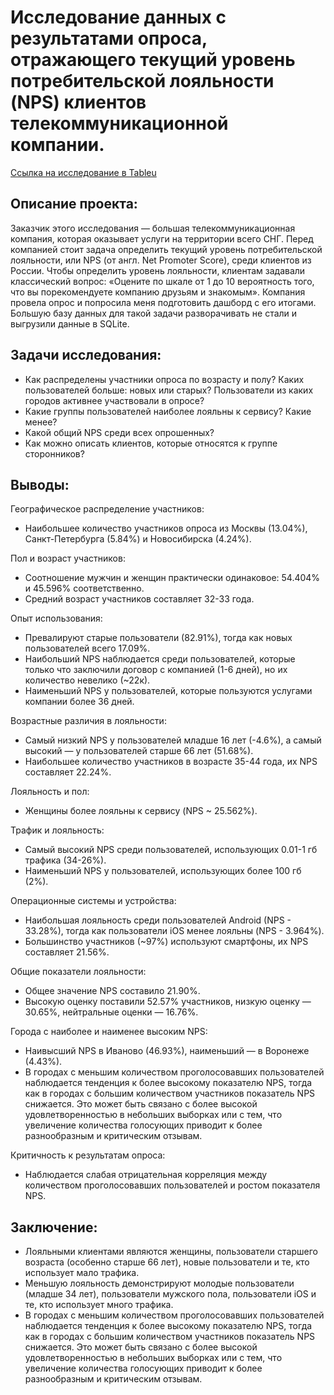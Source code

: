 # Исследование данных с результатами опроса, отражающего текущий уровень потребительской лояльности (NPS) клиентов телекоммуникационной компании.
[Ссылка на исследование в Tableu]( https://public.tableau.com/views/NPSv2_17156153556170/NPS?:language=en-GB&:sid=&:display_count=n&:origin=viz_share_link)
## Описание проeкта:
Заказчик этого исследования — большая телекоммуникационная компания, которая оказывает услуги на территории всего СНГ. Перед компанией стоит задача определить текущий уровень потребительской лояльности, или NPS (от англ. Net Promoter Score), среди клиентов из России.
Чтобы определить уровень лояльности, клиентам задавали классический вопрос: «Оцените по шкале от 1 до 10 вероятность того, что вы порекомендуете компанию друзьям и знакомым».
Компания провела опрос и попросила меня подготовить дашборд с его итогами. Большую базу данных для такой задачи разворачивать не стали и выгрузили данные в SQLite.
## Задачи исследования:
- Как распределены участники опроса по возрасту и полу? Каких пользователей больше: новых или старых? Пользователи из каких городов активнее участвовали в опросе?
- Какие группы пользователей наиболее лояльны к сервису? Какие менее?
- Какой общий NPS среди всех опрошенных?
- Как можно описать клиентов, которые относятся к группе cторонников?
## Выводы:

Географическое распределение участников:
- Наибольшее количество участников опроса из Москвы (13.04%), Санкт-Петербурга (5.84%) и Новосибирска (4.24%).

Пол и возраст участников:
- Соотношение мужчин и женщин практически одинаковое: 54.404% и 45.596% соответственно.
- Средний возраст участников составляет 32-33 года.

Опыт использования:
- Превалируют старые пользователи (82.91%), тогда как новых пользователей всего 17.09%.
- Наибольший NPS наблюдается среди пользователей, которые только что заключили договор с компанией (1-6 дней), но их количество невелико (~22к).
- Наименьший NPS у пользователей, которые пользуются услугами компании более 36 дней.

Возрастные различия в лояльности:
- Самый низкий NPS у пользователей младше 16 лет (-4.6%), а самый высокий — у пользователей старше 66 лет (51.68%).
- Наибольшее количество участников в возрасте 35-44 года, их NPS составляет 22.24%.

Лояльность и пол:
- Женщины более лояльны к сервису (NPS ~ 25.562%).

Трафик и лояльность:
- Самый высокий NPS среди пользователей, использующих 0.01-1 гб трафика (34-26%).
- Наименьший NPS у пользователей, использующих более 100 гб (2%).

Операционные системы и устройства:
- Наибольшая лояльность среди пользователей Android (NPS - 33.28%), тогда как пользователи iOS менее лояльны (NPS - 3.964%).
- Большинство участников (~97%) используют смартфоны, их NPS составляет 21.56%.

Общие показатели лояльности:
- Общее значение NPS составило 21.90%.
- Высокую оценку поставили 52.57% участников, низкую оценку — 30.65%, нейтральные оценки — 16.76%.

Города с наиболее и наименее высоким NPS:
- Наивысший NPS в Иваново (46.93%), наименьший — в Воронеже (4.43%).
-  В городах с меньшим количеством проголосовавших пользователей наблюдается тенденция к более высокому показателю NPS, тогда как в городах с большим количеством участников показатель NPS снижается. Это может быть связано с более высокой удовлетворенностью в небольших выборках или с тем, что увеличение количества голосующих приводит к более разнообразным и критическим отзывам.

Критичность к результатам опроса:
- Наблюдается слабая отрицательная корреляция между количеством проголосовавших пользователей и ростом показателя NPS.

## Заключение:
- Лояльными клиентами являются женщины, пользователи старшего возраста (особенно старше 66 лет), новые пользователи и те, кто использует мало трафика.
- Меньшую лояльность демонстрируют молодые пользователи (младше 34 лет), пользователи мужского пола, пользователи iOS и те, кто использует много трафика.
- В городах с меньшим количеством проголосовавших пользователей наблюдается тенденция к более высокому показателю NPS, тогда как в городах с большим количеством участников показатель NPS снижается. Это может быть связано с более высокой удовлетворенностью в небольших выборках или с тем, что увеличение количества голосующих приводит к более разнообразным и критическим отзывам.

